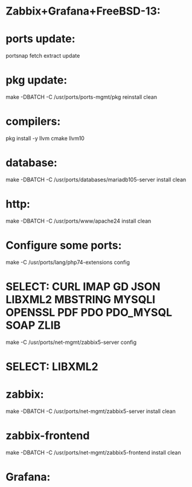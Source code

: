 # Zabbix+Grafana+FreeBSD-13:

# ports update:
portsnap fetch extract update

# pkg update:
make -DBATCH -C /usr/ports/ports-mgmt/pkg reinstall clean

# compilers:
pkg install -y llvm cmake llvm10

# database:
make -DBATCH -C /usr/ports/databases/mariadb105-server install clean

# http:
make -DBATCH -C /usr/ports/www/apache24 install clean

# Configure some ports:
make -C /usr/ports/lang/php74-extensions config
# SELECT: CURL IMAP GD JSON LIBXML2 MBSTRING MYSQLI OPENSSL PDF PDO PDO_MYSQL SOAP ZLIB
make -C /usr/ports/net-mgmt/zabbix5-server config
# SELECT: LIBXML2

# zabbix:
make -DBATCH -C /usr/ports/net-mgmt/zabbix5-server install clean

# zabbix-frontend
make -DBATCH -C /usr/ports/net-mgmt/zabbix5-frontend install clean

# Grafana:
